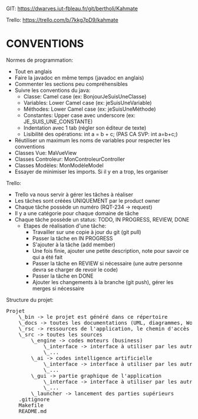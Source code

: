 GIT: https://dwarves.iut-fbleau.fr/git/bertholi/Kahmate

Trello: https://trello.com/b/7kkg7pD9/kahmate

# CONVENTIONS

Normes de programmation:
* Tout en anglais
* Faire la javadoc en même temps (javadoc en anglais)
* Commenter les sections peu compréhensibles
* Suivre les conventions du java:
    * Classe: Camel case (ex: BonjourJeSuisUneClasse)
    * Variables: Lower Camel case (ex: jeSuisUneVariable)
    * Méthodes: Lower Camel case (ex: jeSuisUneMéthode)
    * Constantes: Upper case avec underscore (ex: JE_SUIS_UNE_CONSTANTE)
    * Indentation avec 1 tab (régler son éditeur de texte)
    * Lisibilité des opérations: int a = b + c; (PAS CA SVP: int a=b+c;)
* Réutiliser un maximum les noms de variables pour respecter les conventions
* Classes Vue: MaVueView
* Classes Controleur: MonControleurController
* Classes Modèles: MonModèleModel
* Essayer de minimiser les imports. Si il y en a trop, les organiser

Trello:
* Trello va nous servir à gérer les tâches à réaliser
* Les tâches sont créées UNIQUEMENT par le product owner
* Chaque tâche possède un numéro (RQT-234 -> request)
* Il y a une catégorie pour chaque domaine de tâche
* Chaque tâche possède un status: TODO, IN PROGRESS, REVIEW, DONE
    * Etapes de réalisation d'une tâche:
        * Travailler sur une copie à jour du git (git pull)
        * Passer la tâche en IN PROGRESS
        * S'ajouter à la tâche (add member)
        * Une fois finie, ajouter une petite description, note pour savoir ce qui a été fait
        * Passer la tâche en REVIEW si nécessaire (une autre personne devra se charger de revoir le code)
        * Passer la tâche en DONE
        * Ajouter les changements à la branche (git push), gérer les merges si nécessaire

Structure du projet:

<pre>
Projet
    \_bin -> le projet est généré dans ce répertoire
    \_docs -> toutes les documentations (UML, diagrammes, Words...) sont ici
    \_rsc -> ressources de l'application, le chemin d'accès classique sera ../rsc/image.png dans le code
    \_src -> toutes les sources
        \_engine -> codes moteurs (business)
            \_interface -> interface à utiliser par les autres systèmes
            \_...
        \_ai -> codes intelligence artificielle
            \_interface -> interface à utiliser par les autres systèmes
            \_...
        \_gui -> partie graphique de l'application
            \_interface -> interface à utiliser par les autres systèmes
            \_...
        \_launcher -> lancement des parties supérieurs
    .gitignore
    Makefile
    README.md
</pre>